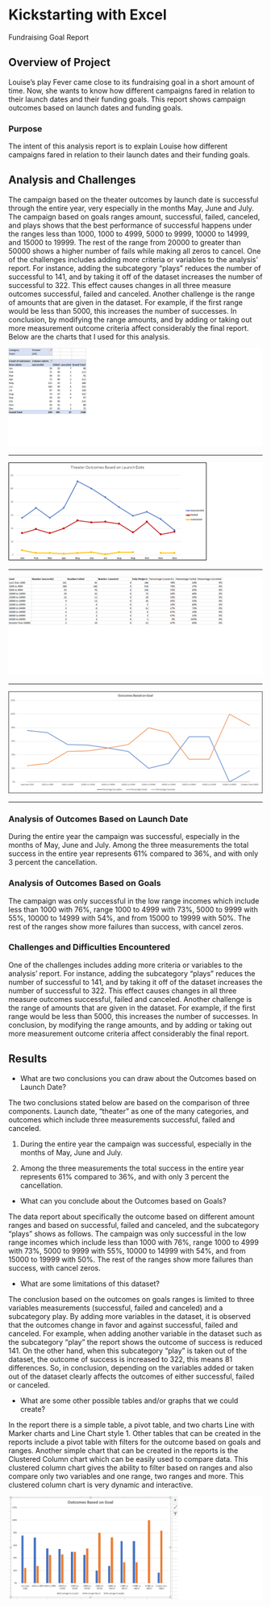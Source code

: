 # Kickstarting with Excel

 Fundraising Goal Report

 ## Overview of Project

Louise’s play Fever came close to its fundraising goal in a short amount of time. Now, she wants to know how different campaigns fared in relation to their launch dates and their funding goals. This report shows campaign outcomes based on launch dates and funding goals.  

 ### Purpose

The intent of this analysis report is to explain Louise how different campaigns fared in relation to their launch dates and their funding goals.  

## Analysis and Challenges

The campaign based on the theater outcomes by launch date is successful through the entire year, very especially in the months May, June and July. The campaign based on goals ranges amount, successful, failed, canceled, and plays shows that the best performance of successful happens under the ranges less than 1000, 1000 to 4999, 5000 to 9999, 10000 to 14999, and 15000 to 19999. The rest of the range from 20000 to greater than 50000 shows a higher number of fails while making all zeros to cancel. One of the challenges includes adding more criteria or variables to the analysis’ report. For instance, adding the subcategory “plays” reduces the number of successful to 141, and by taking it off of the dataset increases the number of successful to 322. This effect causes changes in all three measure outcomes successful, failed and canceled. Another challenge is the range of amounts that are given in the dataset. For example, if the first range would be less than 5000, this increases the number of successes. In conclusion, by modifying the range amounts, and by adding or taking out more measurement outcome criteria affect considerably the final report. Below are the charts that I used for this analysis. 

![This table shows Theater outcomes versus launch dates](https://github.com/jimmycastillo23/Challenge1/blob/main/Table_Theater_Outcomes_vs_Launch.png)

---

![This chart shows Theater outcomes versus launch dates](https://github.com/jimmycastillo23/Challenge1/blob/main/Theater_Outcomes_vs_Launch.png)

---

![This table shows Theater outcomes versus launch dates](https://github.com/jimmycastillo23/Challenge1/blob/main/Table_Outcomes_vs_Goals..png)

---

![This chart shows outcomes versus goals](https://github.com/jimmycastillo23/Challenge1/blob/main/Outcomes_vs_Goals.png) 

---

### Analysis of Outcomes Based on Launch Date

During the entire year the campaign was successful, especially in the months of May, June and July. Among the three measurements the total success in the entire year represents 61% compared to 36%, and with only 3 percent the cancellation.   

 ### Analysis of Outcomes Based on Goals

 The campaign was only successful in the low range incomes which include less than 1000 with 76%, range 1000 to 4999 with 73%, 5000 to 9999 with 55%, 10000 to 14999 with 54%, and from 15000 to 19999 with 50%. The rest of the ranges show more failures than success, with cancel zeros.

 ### Challenges and Difficulties Encountered

 One of the challenges includes adding more criteria or variables to the analysis’ report. For instance, adding the subcategory “plays” reduces the number of successful to 141, and by taking it off of the dataset increases the number of successful to 322. This effect causes changes in all three measure outcomes successful, failed and canceled. Another challenge is the range of amounts that are given in the dataset. For example, if the first range would be less than 5000, this increases the number of successes. In conclusion, by modifying the range amounts, and by adding or taking out more measurement outcome criteria affect considerably the final report.

## Results

 - What are two conclusions you can draw about the Outcomes based on Launch Date?

 The two conclusions stated below are based on the comparison of three components. Launch date, “theater” as one of the many categories, and outcomes which include three measurements successful, failed and canceled.     

 1. During the entire year the campaign was successful, especially in the months of May, June and July. 

 2. Among the three measurements the total success in the entire year represents 61% compared to 36%, and with only 3 percent the cancellation.   

   - What can you conclude about the Outcomes based on Goals?

The data report about specifically the outcome based on different amount ranges and based on successful, failed and canceled, and the subcategory “plays” shows as follows. The campaign was only successful in the low range incomes which include less than 1000 with 76%, range 1000 to 4999 with 73%, 5000 to 9999 with 55%, 10000 to 14999 with 54%, and from 15000 to 19999 with 50%. The rest of the ranges show more failures than success, with cancel zeros.     

- What are some limitations of this dataset?

The conclusion based on the outcomes on goals ranges is limited to three  variables measurements (successful, failed and canceled) and a subcategory play. By adding more variables in the dataset, it is observed that the outcomes change in favor and against successful, failed and canceled. For example, when adding another variable in the dataset such as the subcategory “play” the report shows the outcome of success is reduced 141. On the other hand, when this subcategory “play” is taken out of the dataset, the outcome of success is increased to 322, this means 81 differences. So, in conclusion, depending on the variables added or taken out of the dataset clearly affects the outcomes of either successful, failed or canceled.         

 - What are some other possible tables and/or graphs that we could create?

 
In the report there is a simple table, a pivot table, and two charts Line with Marker charts and Line Chart style 1. Other tables that can be created in the reports include a pivot table with filters for the outcome based on goals and ranges. Another simple chart that can be created in the reports is the Clustered Column chart which can be easily used to compare data. This clustered column chart gives the ability to filter based on ranges and also compare only two variables and one range, two ranges and more. This clustered column chart is very dynamic and interactive.    

![Suggested chart to easy filter and compare data](https://github.com/jimmycastillo23/Challenge1/blob/main/Suggested%20charts%20with%20Filters.png)

 

 
